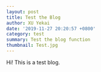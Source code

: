 ```yaml
---
layout: post
title: Test the Blog
author: XU Yekai
date: '2019-11-27 20:20:57 +0800'
category: test
summary: Test the blog function
thumbnail: Test.jpg
---
```


Hi! This is a test blog. 
